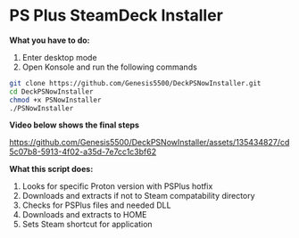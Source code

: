 **PS Plus SteamDeck Installer**
==============

**What you have to do:**
1. Enter desktop mode
2. Open Konsole and run the following commands

```bash
git clone https://github.com/Genesis5500/DeckPSNowInstaller.git
cd DeckPSNowInstaller
chmod +x PSNowInstaller
./PSNowInstaller
```


**Video below shows the final steps**

https://github.com/Genesis5500/DeckPSNowInstaller/assets/135434827/cd5c07b8-5913-4f02-a35d-7e7cc1c3bf62


**What this script does:**
1. Looks for specific Proton version with PSPlus hotfix
2. Downloads and extracts if not to Steam compatability directory
3. Checks for PSPlus files and needed DLL
4. Downloads and extracts to HOME
5. Sets Steam shortcut for application

